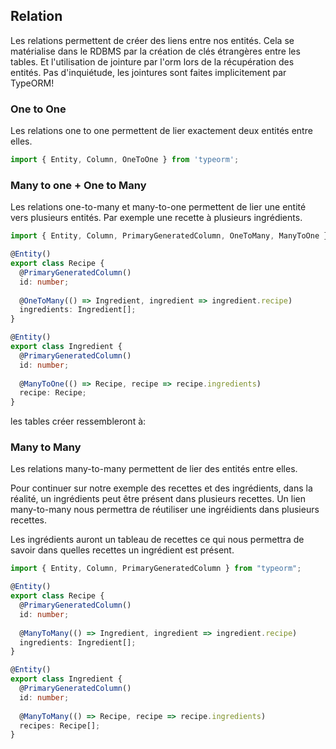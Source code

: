 ## Relation

Les relations permettent de créer des liens entre nos entités.
Cela se matérialise dans le RDBMS par la création de clés étrangères entre les tables.
Et l'utilisation de jointure par l'orm lors de la récupération des entités.
Pas d'inquiétude, les jointures sont faites implicitement par TypeORM!

### One to One

Les relations one to one permettent de lier exactement deux entités entre elles.

```ts
import { Entity, Column, OneToOne } from 'typeorm';


```


### Many to one + One to Many

Les relations one-to-many et many-to-one permettent de lier une entité vers plusieurs entités.
Par exemple une recette à plusieurs ingrédients.

```ts
import { Entity, Column, PrimaryGeneratedColumn, OneToMany, ManyToOne } from "typeorm";

@Entity()
export class Recipe {
  @PrimaryGeneratedColumn()
  id: number;
  
  @OneToMany(() => Ingredient, ingredient => ingredient.recipe)
  ingredients: Ingredient[];
}

@Entity()
export class Ingredient {
  @PrimaryGeneratedColumn()
  id: number;
  
  @ManyToOne(() => Recipe, recipe => recipe.ingredients)
  recipe: Recipe;
}
```

les tables créer ressembleront à:


### Many to Many

Les relations many-to-many permettent de lier des entités entre elles.

Pour continuer sur notre exemple des recettes et des ingrédients, dans la réalité, un ingrédients peut être présent dans plusieurs recettes.
Un lien many-to-many nous permettra de réutiliser une ingréidients dans plusieurs recettes.

Les ingrédients auront un tableau de recettes ce qui nous permettra de savoir dans quelles recettes un ingrédient est présent.

```ts
import { Entity, Column, PrimaryGeneratedColumn } from "typeorm";

@Entity()
export class Recipe {
  @PrimaryGeneratedColumn()
  id: number;
  
  @ManyToMany(() => Ingredient, ingredient => ingredient.recipe)
  ingredients: Ingredient[];
}

@Entity()
export class Ingredient {
  @PrimaryGeneratedColumn()
  id: number;
  
  @ManyToMany(() => Recipe, recipe => recipe.ingredients)
  recipes: Recipe[];
}
```

